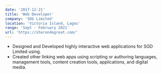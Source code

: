 ```yaml
---
date: '2017-12-21'
title: 'Web Developer'
company: 'SDG Limited'
location: 'Victoria Island, Lagos'
range: 'Sept - February 2021'
url: 'https://sharondegreat.com/'
---
```


- Designed and Developed highly interactive web applications for SGD Limited using.
- Created other linking web apps using scripting or authoring languages, management tools, content creation tools, applications, and digital media.
